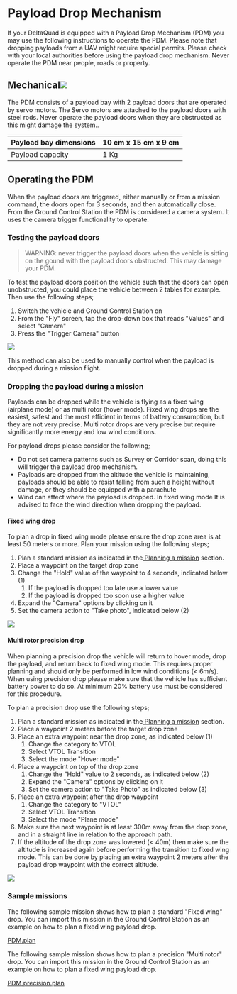 # Payload Drop Mechanism

If your DeltaQuad is equipped with a Payload Drop Mechanism (PDM) you may use the following instructions to operate the PDM. Please note that dropping payloads from a UAV might require special permits. Please check with your local authorities before using the payload drop mechanism. Never operate the PDM near people, roads or property.

## Mechanical![](../../assets/PDM.jpg)

The PDM consists of a payload bay with 2 payload doors that are operated by servo motors. The Servo motors are attached to the payload doors with steel rods. Never operate the payload doors when they are obstructed as this might damage the system..

| Payload bay dimensions | 10 cm x 15 cm x 9 cm |
| ---------------------- | -------------------- |
| Payload capacity       | 1 Kg                 |

## Operating the PDM

When the payload doors are triggered, either manually or from a mission command, the doors open for 3 seconds, and then automatically close. From the Ground Control Station the PDM is considered a camera system. It uses the camera trigger functionality to operate.

### Testing the payload doors

> WARNING: never trigger the payload doors when the vehicle is sitting on the gound with the payload doors obstructed. This may damage your PDM.

To test the payload doors position the vehicle such that the doors can open unobstructed, you could place the vehicle between 2 tables for example. Then use the following steps;

1. Switch the vehicle and Ground Control Station on
2. From the "Fly" screen, tap the drop-down box that reads "Values" and select "Camera"
3. Press the "Trigger Camera" button

![](<../../assets/trigger camera.jpg>)

This method can also be used to manually control when the payload is dropped during a mission flight.

### Dropping the payload during a mission

Payloads can be dropped while the vehicle is flying as a fixed wing (airplane mode) or as multi rotor (hover mode). Fixed wing drops are the easiest, safest and the most efficient in terms of battery consumption, but they are not very precise. Multi rotor drops are very precise but require significantly more energy and low wind conditions.

For payload drops please consider the following;

* Do not set camera patterns such as Survey or Corridor scan, doing this will trigger the payload drop mechanism.
* Payloads are dropped from the altitude the vehicle is maintaining, payloads should be able to resist falling from such a height without damage, or they should be equipped with a parachute
* Wind can affect where the payload is dropped. In fixed wing mode It is advised to face the wind direction when dropping the payload.

#### Fixed wing drop

To plan a drop in fixed wing mode please ensure the drop zone area is at least 50 meters or more. Plan your mission using the following steps;

1. Plan a standard mission as indicated in the[ Planning a mission](https://github.com/sanderux/deltaquad-operation-manual/tree/93d3490d8ac10b7370f644e4427b43a5c6704b55/flight/planning-a-mission.html) section.
2. Place a waypoint on the target drop zone
3. Change the "Hold" value of the waypoint to 4 seconds, indicated below (1)
   1. If the payload is dropped too late use a lower value
   2. If the payload is dropped too soon use a higher value
4. Expand the "Camera" options by clicking on it
5. Set the camera action to "Take photo", indicated below (2)

![](<../../assets/PDM drop.jpg>)

#### Multi rotor precision drop

When planning a precision drop the vehicle will return to hover mode, drop the payload, and return back to fixed wing mode. This requires proper planning and should only be performed in low wind conditions (< 6m/s). When using precision drop please make sure that the vehicle has sufficient battery power to do so. At minimum 20% battery use must be considered for this procedure.

To plan a precision drop use the following steps;

1. Plan a standard mission as indicated in the[ Planning a mission](https://github.com/sanderux/deltaquad-operation-manual/tree/93d3490d8ac10b7370f644e4427b43a5c6704b55/flight/planning-a-mission.html) section.
2. Place a waypoint 2 meters before the target drop zone
3. Place an extra waypoint near the drop zone, as indicated below (1)
   1. Change the category to VTOL
   2. Select VTOL Transition
   3. Select the mode "Hover mode"
4. Place a waypoint on top of the drop zone
   1. Change the "Hold" value to 2 seconds, as indicated below (2)
   2. Expand the "Camera" options by clicking on it
   3. Set the camera action to "Take Photo" as indicated below (3)
5. Place an extra waypoint after the drop waypoint
   1. Change the category to "VTOL"
   2. Select VTOL Transition
   3. Select the mode "Plane mode"
6. Make sure the next waypoint is at least 300m away from the drop zone, and in a straight line in relation to the approach path.
7. If the altitude of the drop zone was lowered (< 40m) then make sure the altitude is increased again before performing the transition to fixed wing mode. This can be done by placing an extra waypoint 2 meters after the payload drop waypoint with the correct altitude.

![](<../../assets/PDM precision drop.jpg>)

### Sample missions

The following sample mission shows how to plan a standard "Fixed wing" drop. You can import this mission in the Ground Control Station as an example on how to plan a fixed wing payload drop.

[PDM.plan](https://github.com/sanderux/deltaquad-operation-manual/tree/93d3490d8ac10b7370f644e4427b43a5c6704b55/assets/PDM.plan)

The following sample mission shows how to plan a precision "Multi rotor" drop. You can import this mission in the Ground Control Station as an example on how to plan a fixed wing payload drop.

[PDM precision.plan](https://github.com/sanderux/deltaquad-operation-manual/tree/93d3490d8ac10b7370f644e4427b43a5c6704b55/assets/PDM%20precision.plan)
